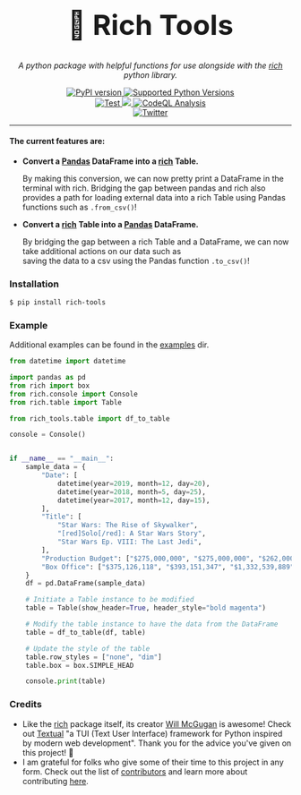 <h1 align="center" style="font-size:50px;">🔧 Rich Tools</h1>
<p align="center">
    <em>A python package with helpful functions for use alongside with the <a href="https://github.com/willmcgugan/rich">rich</a> python library.</em>
</p>
<p align="center">
<a href="https://pypi.org/project/rich-tools/">
    <img src="https://badge.fury.io/py/rich-tools.svg" alt="PyPI version">
</a>
<a href="https://badge.fury.io/py/rich_tools">
    <img src="https://img.shields.io/pypi/pyversions/rich_tools" alt="Supported Python Versions">
</a>
<br/>
<a href="https://github.com/avi-perl/rich_tools/actions/workflows/test.yml" target="_blank">
    <img src="https://github.com/avi-perl/rich_tools/actions/workflows/test.yml/badge.svg" alt="Test">
</a>
<a href="https://codecov.io/gh/avi-perl/rich_tools">
  <img src="https://codecov.io/gh/avi-perl/rich_tools/branch/master/graph/badge.svg?token=7A5RYLZ37B"/>
</a>
<a href="https://github.com/avi-perl/rich_tools/actions/workflows/codeql-analysis.yml" target="_blank">
    <img src="https://github.com/avi-perl/rich_tools/actions/workflows/codeql-analysis.yml/badge.svg" alt="CodeQL Analysis">
</a>
<br/>
<a href="https://twitter.com/__aviperl__" target="_blank">
    <img src="https://badgen.net/badge/icon/twitter?icon=twitter&label=Chat%20with%20me" alt="Twitter">
</a>
</p>

---

#### The current features are:

- **Convert a [Pandas](https://pandas.pydata.org/) DataFrame into a [rich](https://github.com/willmcgugan/rich) Table.**

  By making this conversion, we can now pretty print a DataFrame in the terminal with rich. Bridging the gap between 
  pandas and rich also provides a path for loading external data into a rich Table using Pandas functions such as `.from_csv()`!
- **Convert a [rich](https://github.com/willmcgugan/rich) Table into a [Pandas](https://pandas.pydata.org/) DataFrame.**

  By bridging the gap between a rich Table and a DataFrame, we can now take additional actions on our data such as   
  saving the data to a csv using the Pandas function `.to_csv()`!

### Installation
```bash
$ pip install rich-tools
```

### Example
Additional examples can be found in the [examples](examples) dir.
```python
from datetime import datetime

import pandas as pd
from rich import box
from rich.console import Console
from rich.table import Table

from rich_tools.table import df_to_table

console = Console()


if __name__ == "__main__":
    sample_data = {
        "Date": [
            datetime(year=2019, month=12, day=20),
            datetime(year=2018, month=5, day=25),
            datetime(year=2017, month=12, day=15),
        ],
        "Title": [
            "Star Wars: The Rise of Skywalker",
            "[red]Solo[/red]: A Star Wars Story",
            "Star Wars Ep. VIII: The Last Jedi",
        ],
        "Production Budget": ["$275,000,000", "$275,000,000", "$262,000,000"],
        "Box Office": ["$375,126,118", "$393,151,347", "$1,332,539,889"],
    }
    df = pd.DataFrame(sample_data)

    # Initiate a Table instance to be modified
    table = Table(show_header=True, header_style="bold magenta")

    # Modify the table instance to have the data from the DataFrame
    table = df_to_table(df, table)

    # Update the style of the table
    table.row_styles = ["none", "dim"]
    table.box = box.SIMPLE_HEAD

    console.print(table)

```

### Credits
- Like the [rich](https://github.com/willmcgugan/rich) package itself, its creator [Will McGugan](https://twitter.com/willmcgugan)
is awesome! Check out [Textual](https://github.com/willmcgugan/textual) "a TUI (Text User Interface) framework for 
Python inspired by modern web development". Thank you for the advice you've given on this project! 🙏
- I am grateful for folks who give some of their time to this project in any form. Check out the list of 
[contributors](https://github.com/avi-perl/rich_tools/graphs/contributors) and learn more about contributing [here](CONTRIBUTING.md).